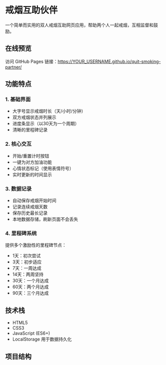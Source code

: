 # 戒烟互助伙伴

一个简单而实用的双人戒烟互助网页应用，帮助两个人一起戒烟，互相监督和鼓励。

## 在线预览

访问 GitHub Pages 链接：https://YOUR_USERNAME.github.io/quit-smoking-partner/

## 功能特点

### 1. 基础界面
- 大字号显示戒烟时长（天/小时/分钟）
- 双方戒烟状态并列展示
- 进度条显示（以30天为一个周期）
- 清晰的里程碑记录

### 2. 核心交互
- 开始/重置计时按钮
- 一键为对方加油功能
- 心情状态标记（使用表情符号）
- 实时更新的时间显示

### 3. 数据记录
- 自动保存戒烟开始时间
- 记录连续戒烟天数
- 保存历史最长记录
- 本地数据存储，刷新页面不会丢失

### 4. 里程碑系统
提供多个激励性的里程碑节点：
- 1天：初次尝试
- 3天：初步适应
- 7天：一周达成
- 14天：两周坚持
- 30天：一个月达成
- 60天：两个月达成
- 90天：三个月达成

## 技术栈

- HTML5
- CSS3
- JavaScript (ES6+)
- LocalStorage 用于数据持久化

## 项目结构 